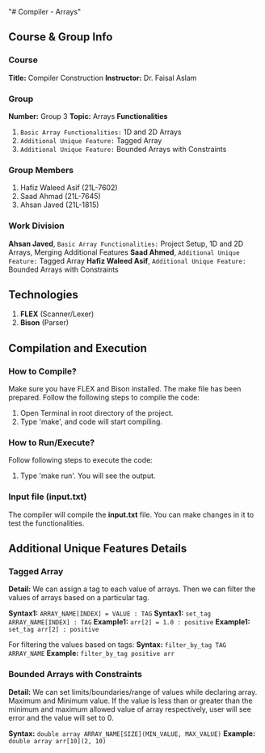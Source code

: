 "# Compiler - Arrays"

## Course & Group Info
### Course
**Title:** Compiler Construction
**Instructor:** Dr. Faisal Aslam

### Group
**Number:** Group 3
**Topic:** Arrays
**Functionalities**
1) `Basic Array Functionalities:` 1D and 2D Arrays
2) `Additional Unique Feature:` Tagged Array
2) `Additional Unique Feature:` Bounded Arrays with Constraints

### Group Members
1) Hafiz Waleed Asif    (21L-7602)
2) Saad Ahmad           (21L-7645)
3) Ahsan Javed          (21L-1815)

### Work Division
**Ahsan Javed**, `Basic Array Functionalities:` Project Setup, 1D and 2D Arrays, Merging Additional Features
**Saad Ahmed**, `Additional Unique Feature:` Tagged Array
**Hafiz Waleed Asif**, `Additional Unique Feature:` Bounded Arrays with Constraints

## Technologies
1) **FLEX** (Scanner/Lexer)
2) **Bison** (Parser)

## Compilation and Execution
### How to Compile?
Make sure you have FLEX and Bison installed. The make file has been prepared. Follow the following steps to compile the code:
1) Open Terminal in root directory of the project.
2) Type 'make', and code will start compiling.

### How to Run/Execute?
Follow following steps to execute the code:
1) Type 'make run'. You will see the output.

### Input file (input.txt)
The compiler will compile the **input.txt** file. You can make changes in it to test the functionalities.

## Additional Unique Features Details
### Tagged Array
**Detail:** We can assign a tag to each value of arrays. Then we can filter the values of arrays based on a particular tag.

**Syntax1:** `ARRAY_NAME[INDEX] = VALUE : TAG`
**Syntax1:** `set_tag ARRAY_NAME[INDEX] : TAG`
**Example1:** `arr[2] = 1.0 : positive`
**Example1:** `set_tag arr[2] : positive`

For filtering the values based on tags:
**Syntax:** `filter_by_tag TAG ARRAY_NAME`
**Example:** `filter_by_tag positive arr`

### Bounded Arrays with Constraints
**Detail:** We can set limits/boundaries/range of values while declaring array. Maximum and Minimum value. If the value is less than or greater than the minimum and maximum allowed value of array respectively, user will see error and the value will set to 0.

**Syntax:** `double array ARRAY_NAME[SIZE](MIN_VALUE, MAX_VALUE)`
**Example:** `double array arr[10](2, 10)`

